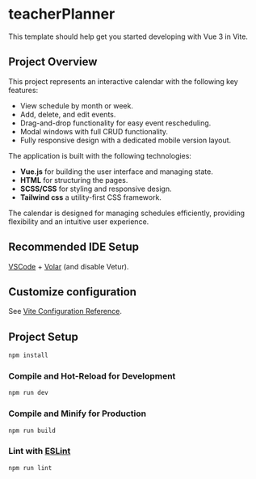 # teacherPlanner

This template should help get you started developing with Vue 3 in Vite.

## Project Overview

This project represents an interactive calendar with the following key features:
- View schedule by month or week.
- Add, delete, and edit events.
- Drag-and-drop functionality for easy event rescheduling.
- Modal windows with full CRUD functionality.
- Fully responsive design with a dedicated mobile version layout.

The application is built with the following technologies:
- **Vue.js** for building the user interface and managing state.
- **HTML** for structuring the pages.
- **SCSS/CSS** for styling and responsive design.
- **Tailwind css** a utility-first CSS framework.

The calendar is designed for managing schedules efficiently, providing flexibility and an intuitive user experience.

## Recommended IDE Setup

[VSCode](https://code.visualstudio.com/) + [Volar](https://marketplace.visualstudio.com/items?itemName=Vue.volar) (and disable Vetur).

## Customize configuration

See [Vite Configuration Reference](https://vite.dev/config/).

## Project Setup

```sh
npm install
```

### Compile and Hot-Reload for Development

```sh
npm run dev
```

### Compile and Minify for Production

```sh
npm run build
```

### Lint with [ESLint](https://eslint.org/)

```sh
npm run lint
```
